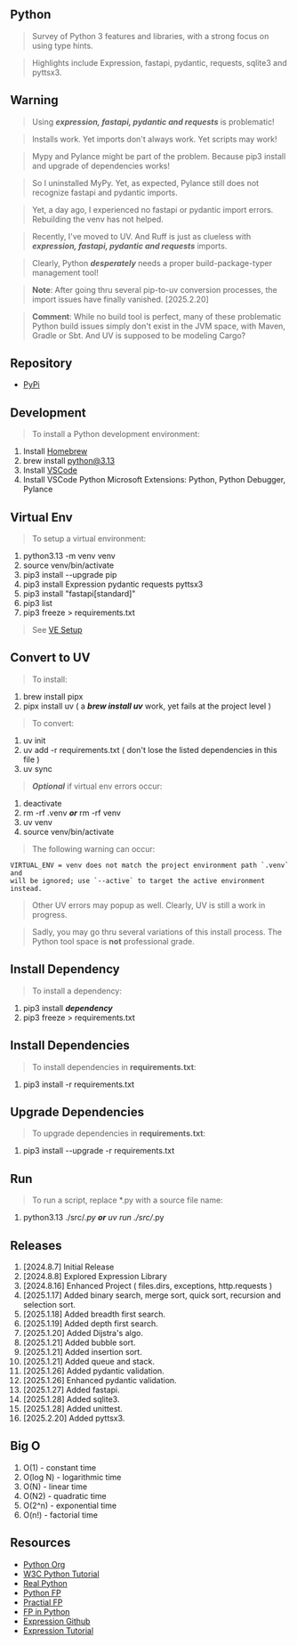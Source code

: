 Python
------
>Survey of Python 3 features and libraries, with a strong focus on using type hints.

>Highlights include Expression, fastapi, pydantic, requests, sqlite3 and pyttsx3.

Warning
-------
>Using ***expression, fastapi, pydantic and requests*** is problematic!

>Installs work. Yet imports don't always work. Yet scripts may work!

>Mypy and Pylance might be part of the problem. Because pip3 install and upgrade of dependencies works!

>So I uninstalled MyPy. Yet, as expected, Pylance still does not recognize fastapi and pydantic imports.

>Yet, a day ago, I experienced no fastapi or pydantic import errors. Rebuilding the venv has not helped.

>Recently, I've moved to UV. And Ruff is just as clueless with ***expression, fastapi, pydantic and requests*** imports.

>Clearly, Python ***desperately*** needs a proper build-package-typer management tool!

>**Note**: After going thru several pip-to-uv conversion processes, the import issues have finally vanished. [2025.2.20]

>**Comment**: While no build tool is perfect, many of these problematic Python build issues simply don't exist in the JVM space, with Maven, Gradle or Sbt. And UV is supposed to be modeling Cargo?

Repository
----------
* [PyPi](https://pypi.org/)

Development
-----------
>To install a Python development environment:
1. Install [Homebrew](https://brew.sh/)
2. brew install python@3.13
3. Install [VSCode](https://code.visualstudio.com/)
4. Install VSCode Python Microsoft Extensions: Python, Python Debugger, Pylance

Virtual Env
-----------
>To setup a virtual environment:
1. python3.13 -m venv venv
2. source venv/bin/activate
3. pip3 install --upgrade pip
4. pip3 install Expression pydantic requests pyttsx3
5. pip3 install "fastapi[standard]"
6. pip3 list
7. pip3 freeze > requirements.txt
>See [VE Setup](https://www.freecodecamp.org/news/how-to-setup-virtual-environments-in-python/)

Convert to UV
-------------
>To install:
1. brew install pipx
2. pipx install uv ( a ***brew install uv*** work, yet fails at the project level )
>To convert:
1. uv init
2. uv add -r requirements.txt ( don't lose the listed dependencies in this file )
3. uv sync
>***Optional*** if virtual env errors occur:
1. deactivate
2. rm -rf .venv ***or*** rm -rf venv
3. uv venv
4. source venv/bin/activate
>The following warning can occur:
```
VIRTUAL_ENV = venv does not match the project environment path `.venv` and
will be ignored; use `--active` to target the active environment instead.
```
>Other UV errors may popup as well. Clearly, UV is still a work in progress.

>Sadly, you may go thru several variations of this install process. The Python tool space is **not** professional grade.

Install Dependency
------------------
>To install a dependency:
1. pip3 install ***dependency***
2. pip3 freeze > requirements.txt

Install Dependencies
--------------------
>To install dependencies in **requirements.txt**:
1. pip3 install -r requirements.txt

Upgrade Dependencies
--------------------
>To upgrade dependencies in **requirements.txt**:
1. pip3 install --upgrade -r requirements.txt

Run
---
>To run a script, replace *.py with a source file name:
1. python3.13 ./src/*.py ***or*** uv run ./src/*.py

Releases
--------
1. [2024.8.7] Initial Release
2. [2024.8.8] Explored Expression Library
3. [2024.8.16] Enhanced Project ( files.dirs, exceptions, http.requests )
4. [2025.1.17] Added binary search, merge sort, quick sort, recursion and selection sort.
5. [2025.1.18] Added breadth first search.
6. [2025.1.19] Added depth first search.
7. [2025.1.20] Added Dijstra's algo.
8. [2025.1.21] Added bubble sort.
9. [2025.1.21] Added insertion sort.
10. [2025.1.21] Added queue and stack.
11. [2025.1.26] Added pydantic validation.
12. [2025.1.26] Enhanced pydantic validation.
13. [2025.1.27] Added fastapi.
14. [2025.1.28] Added sqlite3.
15. [2025.1.28] Added unittest.
16. [2025.2.20] Added pyttsx3.

Big O
-----
1. O(1)     - constant time
2. O(log N) - logarithmic time
3. O(N)     - linear time
4. O(N2)    - quadratic time
5. O(2^n)   - exponential time
6. O(n!)    - factorial time

Resources
---------
* [Python Org](https://www.python.org/)
* [W3C Python Tutorial](https://www.w3schools.com/python/)
* [Real Python](https://realpython.com/)
* [Python FP](https://www.kite.com/blog/python/functional-programming/)
* [Practial FP](https://maryrosecook.com/blog/post/a-practical-introduction-to-functional-programming)
* [FP in Python](https://stackabuse.com/functional-programming-in-python/)
* [Expression Github](https://github.com/dbrattli/Expression)
* [Expression Tutorial](https://expression.readthedocs.io/en/latest/tutorial/introduction.html)